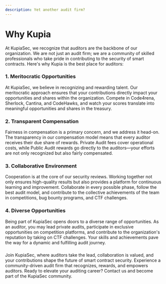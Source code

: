 ```yaml
---
description: Yet another audit firm?
---
```


# Why Kupia

At KupiaSec, we recognize that auditors are the backbone of our organization. We are not just an audit firm; we are a community of skilled professionals who take pride in contributing to the security of smart contracts. Here's why Kupia is the best place for auditors:

### 1. **Meritocratic Opportunities**

At KupiaSec, we believe in recognizing and rewarding talent. Our meritocratic approach ensures that your contributions directly impact your opportunities and shares within the organization. Compete in Code4rena, Sherlock, Cantina, and CodeHawks, and watch your scores translate into meaningful opportunities and shares in the treasury.

### 2. **Transparent Compensation**

Fairness in compensation is a primary concern, and we address it head-on. The transparency in our compensation model means that every auditor receives their due share of rewards. Private Audit fees cover operational costs, while Public Audit rewards go directly to the auditors—your efforts are not only recognized but also fairly compensated.

### 3. **Collaborative Environment**

Cooperation is at the core of our security reviews. Working together not only ensures high-quality results but also provides a platform for continuous learning and improvement. Collaborate in every possible phase, follow the best audit model, and contribute to the collective achievements of the team in competitions, bug bounty programs, and CTF challenges.

### 4. **Diverse Opportunities**

Being part of KupiaSec opens doors to a diverse range of opportunities. As an auditor, you may lead private audits, participate in exclusive opportunities on competition platforms, and contribute to the organization's reputation by taking on CTF challenges. Your skills and achievements pave the way for a dynamic and fulfilling audit journey.

###

Join KupiaSec, where auditors take the lead, collaboration is valued, and your contributions shape the future of smart contract security. Experience a community-driven audit firm that recognizes, rewards, and empowers auditors. Ready to elevate your auditing career? Contact us and become part of the KupiaSec community.

